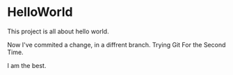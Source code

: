 # HelloWorld
This project is all about hello world.

Now I've commited a change, in a diffrent branch. 
Trying Git For the Second Time.

I am the best.
